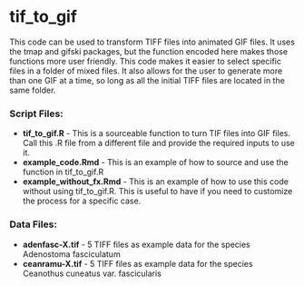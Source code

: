 # tif_to_gif

This code can be used to transform TIFF files into animated GIF files. It uses the tmap and gifski packages, but the function encoded here makes those functions more user friendly. This code makes it easier to select specific files in a folder of mixed files. It also allows for the user to generate more than one GIF at a time, so long as all the initial TIFF files are located in the same folder. 

### Script Files:

- **tif_to_gif.R** - This is a sourceable function to turn TIF files into GIF files. Call this .R file from a different file and provide the required inputs to use it. 
- **example_code.Rmd** - This is an example of how to source and use the function in tif_to_gif.R
- **example_without_fx.Rmd** - This is an example of how to use this code without using tif_to_gif.R. This is useful to have if you need to customize the process for a specific case. 

### Data Files:

- **adenfasc-X.tif** - 5 TIFF files as example data for the species Adenostoma fasciculatum
- **ceanramu-X.tif** - 5 TIFF files as example data for the species Ceanothus cuneatus var. fascicularis